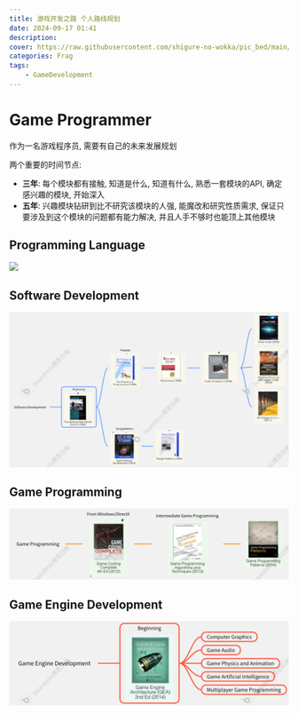 ```yaml
---
title: 游戏开发之路 个人路线规划
date: 2024-09-17 01:41
description: 
cover: https://raw.githubusercontent.com/shigure-no-wokka/pic_bed/main/imgs/family_frag.jpg
categories: Frag
tags:
    - GameDevelopment
---
```


# Game Programmer

作为一名游戏程序员, 需要有自己的未来发展规划

两个重要的时间节点: 
- **三年**: 每个模块都有接触, 知道是什么, 知道有什么, 熟悉一套模块的API, 确定感兴趣的模块, 开始深入
- **五年**: 兴趣模块钻研到比不研究该模块的人强, 能魔改和研究性质需求, 保证只要涉及到这个模块的问题都有能力解决, 并且人手不够时也能顶上其他模块

<!--more-->

## Programming Language

![](./Report_GameDev_Self/Project_Reading_GameDevExpShare_GameProgrammer_2_ProgrammingLanguages.jpg)

## Software Development

![](./Report_GameDev_Self/Project_Reading_GameDevExpShare_GameProgrammer_3_SoftwareDevelopment.jpg)

## Game Programming

![](./Report_GameDev_Self/Project_Reading_GameDevExpShare_GameProgrammer_5_GameProgramming.jpg)

## Game Engine Development

![](./Report_GameDev_Self/Project_Reading_GameDevExpShare_GameProgrammer_6_GameEngineDevelopment.jpg)

